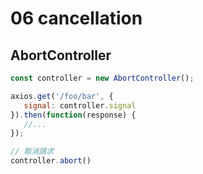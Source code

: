 # 06 cancellation

## AbortController

```js
const controller = new AbortController();

axios.get('/foo/bar', {
   signal: controller.signal
}).then(function(response) {
   //...
});

// 取消請求
controller.abort()
```